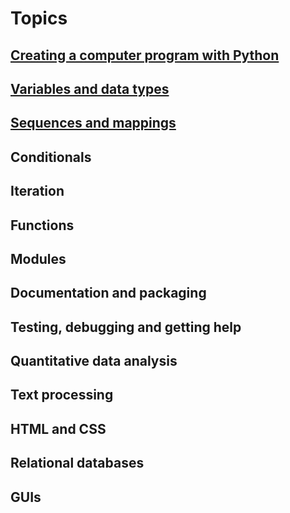 # Topics

## [Creating a computer program with Python](intro.md)

## [Variables and data types](types.ipynb)

## [Sequences and mappings](sequences_mappings.ipynb)

## Conditionals

## Iteration

## Functions

## Modules

## Documentation and packaging

## Testing, debugging and getting help

## Quantitative data analysis

## Text processing

## HTML and CSS

## Relational databases

## GUIs

